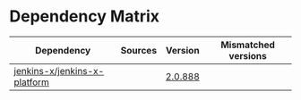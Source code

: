 # Dependency Matrix

Dependency | Sources | Version | Mismatched versions
---------- | ------- | ------- | -------------------
[jenkins-x/jenkins-x-platform](https://github.com/jenkins-x/jenkins-x-platform) |  | [2.0.888](https://github.com/jenkins-x/jenkins-x-platform/releases/tag/v2.0.888) | 
